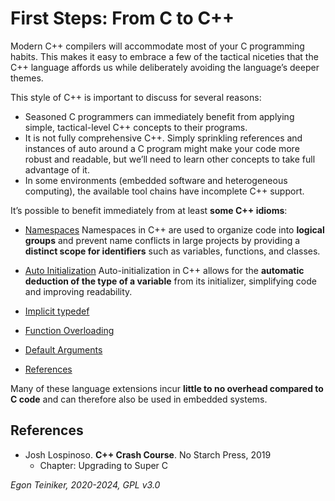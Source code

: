 # First Steps: From C to C++ 

Modern C++ compilers will accommodate most of your C programming habits. 
This makes it easy to embrace a few of the tactical niceties that the C++ language 
affords us while deliberately avoiding the language’s deeper themes. 

This style of C++ is important to discuss for several reasons: 
* Seasoned C programmers can immediately benefit from applying simple, tactical-level C++ concepts to their programs. 
* It is not fully comprehensive C++. Simply sprinkling references and instances of 
  auto around a C program might make your code more robust and readable, but we’ll 
  need to learn other concepts to take full advantage of it. 
* In some environments (embedded software and heterogeneous computing), the 
  available tool chains have incomplete C++ support.

It’s possible to benefit immediately from at least **some C++ idioms**:

* [Namespaces](namespaces/)
    Namespaces in C++ are used to organize code into **logical groups** 
    and prevent name conflicts in large projects by providing a 
    **distinct scope for identifiers** such as variables, functions, 
    and classes.

* [Auto Initialization](auto-initialization/)
    Auto-initialization in C++ allows for the **automatic deduction of 
    the type of a variable** from its initializer, simplifying code and 
    improving readability.

* [Implicit typedef](implicit-typedef/)

* [Function Overloading](function-overloading/)

* [Default Arguments](default-arguments/)

* [References](references/)


Many of these language extensions incur **little to no overhead compared 
to C code** and can therefore also be used in embedded systems.


## References

* Josh Lospinoso. **C++ Crash Course**. No Starch Press, 2019 
    * Chapter: Upgrading to Super C 

*Egon Teiniker, 2020-2024, GPL v3.0*
